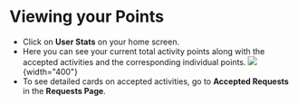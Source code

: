 # Viewing your Points

- Click on **User Stats** on your home screen.
- Here you can see your current total activity points along with the accepted activities and the corresponding
  individual points.
  ![](stats.png){width="400"}
- To see detailed cards on accepted activities, go to **Accepted Requests** in the **Requests Page**.